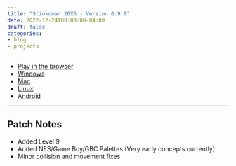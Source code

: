 ```yaml
---
title: "Stinkoman 20X6 - Version 0.9.0"
date: 2022-12-24T00:00:00-04:00
draft: false
categories:
- blog
- projects
---
```


- [Play in the browser](https://storage.ratheronfire.com/stinkoman/0.9.0/web)
- [Windows](https://storage.ratheronfire.com/stinkoman/0.9.0/stinkoman-windows.zip)
- [Mac](https://storage.ratheronfire.com/stinkoman/0.9.0/stinkoman-mac.zip)
- [Linux](https://storage.ratheronfire.com/stinkoman/0.9.0/stinkoman-linux.zip)
- [Android](https://storage.ratheronfire.com/stinkoman/0.9.0/stinkoman-android.apk)

-----

## Patch Notes

- Added Level 9
- Added NES/Game Boy/GBC Palettes (Very early concepts currently)
- Minor collision and movement fixes